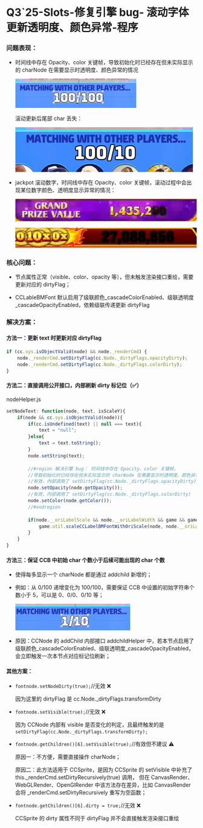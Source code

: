 # Q3`25-Slots-修复引擎 bug- 滚动字体更新透明度、颜色异常-程序

### 问题表现：

- 时间线中存在 Opacity、color 关键帧，导致初始化时已经存在但未实际显示的 charNode 在需要显示时透明度、颜色异常的情况

  ![image](assets/image-20250709134033-z5sotnw.png)​

  滚动更新后尾部 char 丢失：

  ![image](assets/image-20250709133937-7t2k7dv.png)

- jackpot 滚动数字，时间线中存在 Opacity、color 关键帧，滚动过程中会出现某位数字颜色、透明度显示异常的情况：

  ![image](assets/image-20250709134903-hh7g2va.png)​

  ![image](assets/image-20250709134931-pna21cr.png)​

### 核心问题：

- 节点属性正常（visible、color、opacity 等），但未触发渲染接口重绘，需要更新对应的 dirtyFlag；

- CCLableBMFont 默认启用了级联颜色_cascadeColorEnabled、级联透明度_cascadeOpacityEnabled，依赖级联传递更新 dirtyFlag

### 解决方案：

#### 方法一：更新 text 时更新对应 dirtyFlag

```javascript
if (cc.sys.isObjectValid(node) && node._renderCmd) {
    node._renderCmd.setDirtyFlag(cc.Node._dirtyFlags.opacityDirty);
    node._renderCmd.setDirtyFlag(cc.Node._dirtyFlags.colorDirty);
}
```

#### <span data-type="text" style="background-color: var(--b3-card-success-background);">方法二：直接调用公开接口，内部刷新 dirty 标记位</span>（✅）

nodeHelper.js

```javascript
setNodeText: function(node, text, isScaleY){
    if(node && cc.sys.isObjectValid(node)){
        if(cc.isUndefined(text) || null === text){
            text = "null";
        }else{
            text = text.toString();
        }
        node.setString(text);

        //#region 解决引擎 bug： 时间线中存在 Opacity、color 关键帧，
        //导致初始化时已经存在但未实际显示的 charNode 在需要显示时透明度、颜色异常的情况
        //有效，内部调用了 setDirtyFlag(cc.Node._dirtyFlags.opacityDirty)
        node.setOpacity(node.getOpacity());
        //有效，内部调用了 setDirtyFlag(cc.Node._dirtyFlags.colorDirty)
        node.setColor(node.getColor());
        //#endregion

        if(node.__oriLabelScale && node.__oriLabelWidth && game && game.util){
            game.util.scaleCCLabelBMFontWithOriScale(node, node.__oriLabelWidth, node.__oriLabelScale, isScaleY?node.__oriLabelScaleY:undefined);
        }
    }
}
```

#### 方法三：保证 CCB 中初始 char 个数小于后续可能出现的 char 个数

- 使得每多显示一个 charNode 都是通过 addchild 新增的；

- 例如：从 0/100 递增变化为 100/100，需要保证 CCB 中设置的初始字符串个数小于 5，可以是 0、0/0、0/10 等；

  ![image](assets/image-20250709141532-0a9dlfz.png)

- 原因：CCNode 的 addChild 内部接口 addchildHelper 中，若本节点启用了级联颜色_cascadeColorEnabled、级联透明度_cascadeOpacityEnabled，会立即触发一次本节点对应标记位刷新；

#### 其他方案：

- ​`fontnode.setNodeDirty(true);`//无效 ❌

  因为这里的 dirtyFlag 是 cc.Node._dirtyFlags.transformDirty

- ​`fontnode.setVisible(true);`//无效 ❌

  因为 CCNode 内部有 visible 是否变化的判定，且最终触发的是 `setDirtyFlag(cc.Node._dirtyFlags.transformDirty);`​

- ​`fontnode.getChildren()[6].setVisible(true);`//有效但不建议 ⚠️

  原因一：不方便，需要直接操作 charNode；

  原因二：此方法适用于 CCSprite，是因为 CCSprite 的 setVisible 中补充了 this._renderCmd.setDirtyRecursively(true) 调用，
  但在 CanvasRender、WebGLRender、OpenGlRender 中该方法存在差异，比如 CanvasRender 会将 _renderCmd.setDirtyRecursively 重写为空函数；

- ​`fontnode.getChildren()[6].dirty = true;`//无效 ❌

  CCSprite 的 dirty 属性不同于 dirtyFlag 并不会直接触发渲染接口重绘

‍
